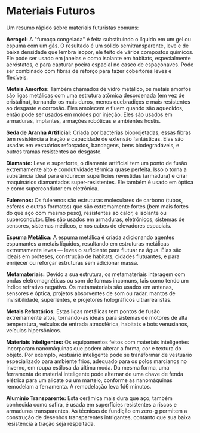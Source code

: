 # Materiais Futuros

Um resumo rápido sobre materiais futuristas comuns:

**Aerogel:** A "fumaça congelada" é feita substituindo o líquido em um gel ou espuma com um gás. O resultado é um sólido semitransparente, leve e de baixa densidade que lembra isopor, ele feito de vários compostos químicos. Ele pode ser usado em janelas e como isolante em habitats, especialmente aeróstatos, e para capturar poeira espacial no casco de espaçonaves. Pode ser combinado com fibras de reforço para fazer cobertores leves e flexíveis.

**Metais Amorfos:** Também chamados de vidro metálico, os metais amorfos são ligas metálicas com uma estrutura atômica desordenada (em vez de cristalina), tornando-os mais duros, menos quebradiços e mais resistentes ao desgaste e corrosão. Eles amolecem e fluem quando são aquecidos, então pode ser usados em moldes por injeção. Eles são usados em armaduras, implantes, armações robóticas e ambientes hostis.

**Seda de Aranha Artificial:** Criada por bactérias bioprojetadas, essas fibras tem resistência a tração e capacidade de extensão fantásticas. Elas são usadas em vestuários reforçados, bandagens, bens biodegradáveis, e outros tramas resistentes ao desgaste.

**Diamante:** Leve e superforte, o diamante artificial tem um ponto de fusão extremamente alto e condutividade térmica quase perfeita. Isso o torna a substância ideal para endurecer superfícies revestidas (armadura) e criar maquinários diamantados super-resistentes. Ele também é usado em óptica e como supercondutor em eletrônica.

**Fulerenos:** Os fulerenos são estruturas moleculares de carbono (tubos, esferas e outras formatos) que são extremamente fortes (bem mais fortes do que aço com mesmo peso), resistentes ao calor, e isolante ou supercondutor. Eles são usados em armaduras, eletrônicos, sistemas de sensores, sistemas médicos, e nos cabos de elevadores espaciais.

**Espuma Metálica:** A espuma metálica é criada adicionando agentes espumantes a metais líquidos, resultando em estruturas metálicas extremamente leves — leves o suficiente para flutuar na água. Elas são ideais em próteses, construção de habitats, cidades flutuantes, e para enrijecer ou reforçar estruturas sem adicionar massa.

**Metamateriais:** Devido a sua estrutura, os metamateriais interagem com ondas eletromagnéticas ou som de formas incomuns, tais como tendo um índice refrativo negativo. Os metamateriais são usados em antenas, sensores e óptica, projetos absorventes de som ou radar, mantos de invisibilidade, superlentes, e projetores holográficos ultrarrealistas.

**Metais Refratários:** Estas ligas metálicas tem pontos de fusão extremamente altos, tornando-as ideais para sistemas de motores de alta temperatura, veículos de entrada atmosférica, habitats e bots venusianos, veículos hipersônicos.

**Materiais Inteligentes:** Os equipamentos feitos com materiais inteligentes incorporam nanomáquinas que podem alterar a forma, cor e textura do objeto. Por exemplo, vestuário inteligente pode se transformar de vestuário especializado para ambiente frios, adequado para os polos marcianos no inverno, em roupa estilosa da última moda. Da mesma forma, uma ferramenta de material inteligente pode alternar de uma chave de fenda elétrica para um alicate ou um martelo, conforme as nanomáquinas remodelam a ferramenta. A remodelação leva 1d6 minutos.

**Alumínio Transparente:** Esta cerâmica mais dura que aço, também conhecida como safira, é usada em superfícies resistentes a riscos e armaduras transparentes. As técnicas de fundição em zero-g permitem a construção de desenhos transparentes intrigantes, contanto que sua baixa resistência a tração seja respeitada.
